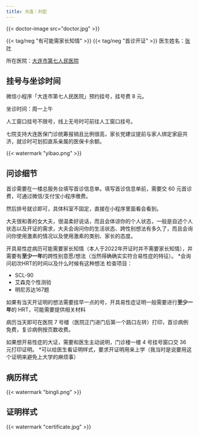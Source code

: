 ```yaml
---
title: 大连｜刘宏
---
```


{{< doctor-image src="doctor.jpg" >}}

{{< tag/neg "有可能需家长知情" >}}
{{< tag/neg "首诊开证" >}}
医生姓名：[张叶]((https://www.haodf.com/doctor/6964698841.html))

所在医院：[大连市第七人民医院](https://amap.com/place/B019B01AD1)



## 挂号与坐诊时间

微信小程序「大连市第七人民医院」预约挂号，挂号费 8 元。

坐诊时间：周一上午

人工窗口挂号不限号，线上无号时可前往人工窗口挂号。

七院支持大连医保门诊统筹报销且比例很高，家长党建议提前与家人绑定家庭共济，就诊时可划扣直系亲属的医保卡余额。

{{< watermark "yibao.png" >}}

## 问诊细节

首诊需要在一楼总服务台填写首诊信息单。填写首诊信息单前，需要交 60 元首诊费，可通过微信/支付宝小程序缴费。

然后排号就诊即可，具体科室不固定，直接在小程序里面看会看到。

大夫很和善的女大夫，很温柔好说话，而且会体谅你的个人状态，一般是自述个人状态以及开证的需求，大夫会询问你的生活状态、跨性别想法有多久了，而且会询问你使用激素的情况以及使用激素的类别、家长的态度。

开具易性症病历可能需要家长知情（本人于2022年开证时并不需要家长知情），并需要有**至少一年**的跨性别意愿/想法（当然得确确实实符合易性症的特征）。
*会询问初次HRT的时间以及什么时候有这种想法
检查项目：
- SCL-90
- 艾森克个性测验
- 明尼苏达167题
  
如果有当天开证明的想法需要挂早一点的号，开具易性症证明一般需要进行**至少一年**的 HRT，可能需要提供相关材料

病历当天即可在医院 7 号楼（医院正门进门后第一个路口左转）打印，首诊病例免费，复诊病例按页数收费。

如果想开易性症的大证，需要和医生主动说明，门诊楼一楼 4 号挂号窗口交 36 元打印证明。
*可以给医生看证明样式，要求开证明用来上学（我当时是说要用这个证明来避免上大学的麻烦事）
## 病历样式

{{< watermark "bingli.png" >}}

## 证明样式

{{< watermark "certificate.jpg" >}}

